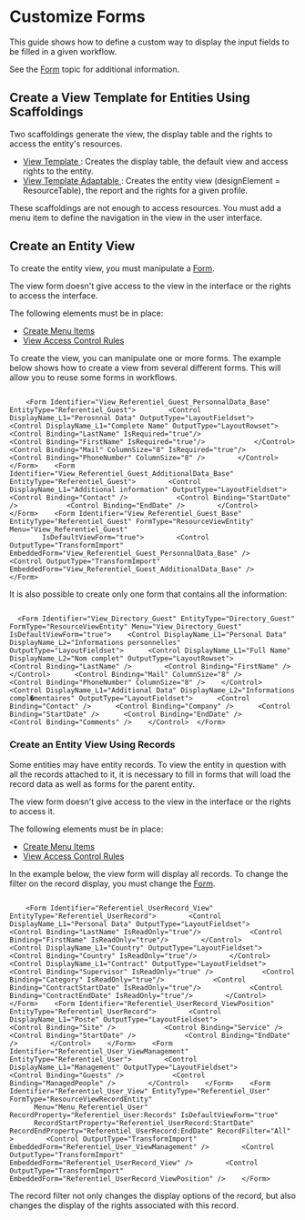 # Customize Forms

This guide shows how to define a custom way to display the input fields to be filled in a given
workflow.

See the [Form](/docs/identitymanager/6.2/identitymanager/integration-guide/toolkit/xml-configuration/user-interface/form/index.md) topic for additional
information.

## Create a View Template for Entities Using Scaffoldings

Two scaffoldings generate the view, the display table and the rights to access the entity's
resources.

- [ View Template ](/docs/identitymanager/6.2/identitymanager/integration-guide/toolkit/xml-configuration/configuration/scaffoldings/templates/viewtemplate/index.md):
  Creates the display table, the default view and access rights to the entity.
- [ View Template Adaptable ](/docs/identitymanager/6.2/identitymanager/integration-guide/toolkit/xml-configuration/configuration/scaffoldings/templates/viewtemplateadaptable/index.md):
  Creates the entity view (designElement = ResourceTable), the report and the rights for a given
  profile.

These scaffoldings are not enough to access resources. You must add a menu item to define the
navigation in the view in the user interface.

## Create an Entity View

To create the entity view, you must manipulate a
[Form](/docs/identitymanager/6.2/identitymanager/integration-guide/toolkit/xml-configuration/user-interface/form/index.md).

The view form doesn't give access to the view in the interface or the rights to access the
interface.

The following elements must be in place:

- [ Create Menu Items ](/docs/identitymanager/6.2/identitymanager/integration-guide/ui/how-tos/create-menu-items/index.md)
- [ View Access Control Rules ](/docs/identitymanager/6.2/identitymanager/integration-guide/toolkit/xml-configuration/configuration/scaffoldings/accesscontrolrules/resources/viewaccesscontrolrules/index.md)

To create the view, you can manipulate one or more forms. The example below shows how to create a
view from several different forms. This will allow you to reuse some forms in workflows.

```

    <Form Identifier="View_Referentiel_Guest_PersonnalData_Base" EntityType="Referentiel_Guest">        <Control DisplayName_L1="Perosnnal Data" OutputType="LayoutFieldset">            <Control DisplayName_L1="Complete Name" OutputType="LayoutRowset">                <Control Binding="LastName" IsRequired="true"/>                <Control Binding="FirstName" IsRequired="true"/>            </Control>            <Control Binding="Mail" ColumnSize="8" IsRequired="true"/>            <Control Binding="PhoneNumber" ColumnSize="8" />        </Control>    </Form>    <Form Identifier="View_Referentiel_Guest_AdditionalData_Base" EntityType="Referentiel_Guest">        <Control DisplayName_L1="Additional information" OutputType="LayoutFieldset">            <Control Binding="Contact" />            <Control Binding="StartDate" />            <Control Binding="EndDate" />        </Control>    </Form>    <Form Identifier="View_Referentiel_Guest_Base" EntityType="Referentiel_Guest" FormType="ResourceViewEntity" Menu="View_Referentiel_Guest"
        IsDefaultViewForm="true">        <Control OutputType="TransformImport" EmbeddedForm="View_Referentiel_Guest_PersonnalData_Base" />        <Control OutputType="TransformImport" EmbeddedForm="View_Referentiel_Guest_AdditionalData_Base" />    </Form>

```

It is also possible to create only one form that contains all the information:

```

  <Form Identifier="View_Directory_Guest" EntityType="Directory_Guest" FormType="ResourceViewEntity" Menu="View_Directory_Guest" IsDefaultViewForm="true">    <Control DisplayName_L1="Personal Data" DisplayName_L2="Informations personnelles" OutputType="LayoutFieldset">      <Control DisplayName_L1="Full Name" DisplayName_L2="Nom complet" OutputType="LayoutRowset">        <Control Binding="LastName" />        <Control Binding="FirstName" />      </Control>      <Control Binding="Mail" ColumnSize="8" />      <Control Binding="PhoneNumber" ColumnSize="8" />    </Control>    <Control DisplayName_L1="Additional Data" DisplayName_L2="Informations compl�mentaires" OutputType="LayoutFieldset">      <Control Binding="Contact" />      <Control Binding="Company" />      <Control Binding="StartDate" />      <Control Binding="EndDate" />      <Control Binding="Comments" />    </Control>  </Form>

```

### Create an Entity View Using Records

Some entities may have entity records. To view the entity in question with all the records attached
to it, it is necessary to fill in forms that will load the record data as well as forms for the
parent entity.

The view form doesn't give access to the view in the interface or the rights to access it.

The following elements must be in place:

- [ Create Menu Items ](/docs/identitymanager/6.2/identitymanager/integration-guide/ui/how-tos/create-menu-items/index.md)
- [ View Access Control Rules ](/docs/identitymanager/6.2/identitymanager/integration-guide/toolkit/xml-configuration/configuration/scaffoldings/accesscontrolrules/resources/viewaccesscontrolrules/index.md)

In the example below, the view form will display all records. To change the filter on the record
display, you must change the
[Form](/docs/identitymanager/6.2/identitymanager/integration-guide/toolkit/xml-configuration/user-interface/form/index.md).

```

    <Form Identifier="Referentiel_UserRecord_View" EntityType="Referentiel_UserRecord">        <Control DisplayName_L1="Personal Data" OutputType="LayoutFieldset">            <Control Binding="LastName" IsReadOnly="true"/>            <Control Binding="FirstName" IsReadOnly="true"/>        </Control>        <Control DisplayName_L1="Country" OutputType="LayoutFieldset">            <Control Binding="Country" IsReadOnly="true"/>        </Control>        <Control DisplayName_L1="Contract" OutputType="LayoutFieldset">            <Control Binding="Supervisor" IsReadOnly="true" />            <Control Binding="Category" IsReadOnly="true"/>            <Control Binding="ContractStartDate" IsReadOnly="true"/>            <Control Binding="ContractEndDate" IsReadOnly="true"/>        </Control>    </Form>    <Form Identifier="Referentiel_UserRecord_ViewPosition" EntityType="Referentiel_UserRecord">        <Control DisplayName_L1="Poste" OutputType="LayoutFieldset">            <Control Binding="Site" />            <Control Binding="Service" />            <Control Binding="StartDate" />            <Control Binding="EndDate" />        </Control>    </Form>    <Form Identifier="Referentiel_User_ViewManagement" EntityType="Referentiel_User">        <Control DisplayName_L1="Management" OutputType="LayoutFieldset">            <Control Binding="Guests" />            <Control Binding="ManagedPeople" />        </Control>    </Form>    <Form Identifier="Referentiel_User_View" EntityType="Referentiel_User" FormType="ResourceViewRecordEntity"
      Menu="Menu_Referentiel_User" RecordProperty="Referentiel_User:Records" IsDefaultViewForm="true"
      RecordStartProperty="Referentiel_UserRecord:StartDate" RecordEndProperty="Referentiel_UserRecord:EndDate" RecordFilter="All" >        <Control OutputType="TransformImport" EmbeddedForm="Referentiel_User_ViewManagement" />        <Control OutputType="TransformImport" EmbeddedForm="Referentiel_UserRecord_View" />        <Control OutputType="TransformImport" EmbeddedForm="Referentiel_UserRecord_ViewPosition" />    </Form>

```

The record filter not only changes the display options of the record, but also changes the display
of the rights associated with this record.
